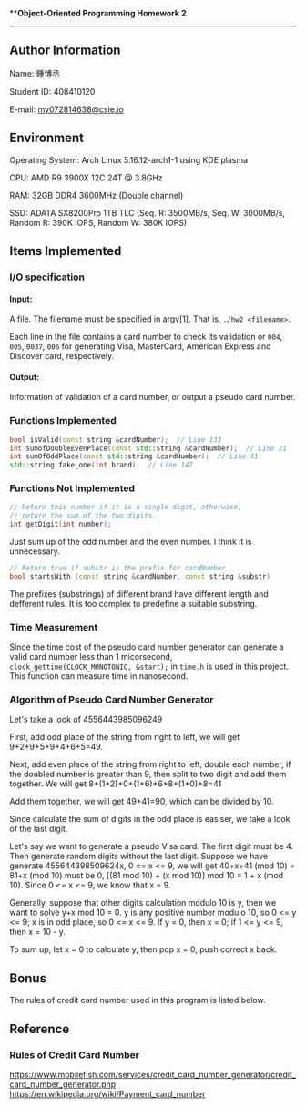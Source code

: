 ****Object-Oriented Programming Homework 2**

---
## Author Information

Name: 鍾博丞

Student ID: 408410120

E-mail: my072814638@csie.io



## Environment

Operating System: Arch Linux 5.16.12-arch1-1 using KDE plasma

CPU: AMD R9 3900X 12C 24T @ 3.8GHz

RAM: 32GB DDR4 3600MHz (Double channel)

SSD: ADATA SX8200Pro 1TB TLC (Seq. R: 3500MB/s, Seq. W: 3000MB/s, Random R: 390K IOPS, Random W: 380K IOPS)



## Items Implemented

### I/O specification

#### Input:

A file. The filename must be specified in argv[1]. That is, `./hw2 <filename>`.

Each line in the file contains a card number to check its validation or `004`, `005`, `0037`, `006` for generating Visa, MasterCard, American Express and Discover card, respectively.



#### Output:

Information of validation of a card number, or output a pseudo card number.



### Functions Implemented

```c++
bool isValid(const string &cardNumber);  // Line 133
int sumofDoubleEvenPlace(const std::string &cardNumber);  // Line 21
int sumOfOddPlace(const std::string &cardNumber);  // Line 41
std::string fake_one(int brand);  // Line 147
```



### Functions Not Implemented

```c++
// Return this number if it is a single digit, otherwise,
// return the sum of the two digits.
int getDigit(int number);
```

Just sum up of the odd number and the even number. I think it is unnecessary.

```c++
// Return true if substr is the prefix for cardNumber
bool startsWith (const string &cardNumber, const string &substr)
```

The prefixes (substrings) of different brand have different length and defferent rules. It is too complex to predefine a suitable substring.



### Time Measurement

Since the time cost of the pseudo card number generator can generate a valid card number less than 1 micorsecond, `clock_gettime(CLOCK_MONOTONIC, &start);` in `time.h` is used in this project. This function can measure time in nanosecond.



### Algorithm of Pseudo Card Number Generator

Let's take a look of 4556443985096249

First, add odd place of the string from right to left, we will get 9+2+9+5+9+4+6+5=49.

Next, add even place of the string from right to left, double each number, if the doubled number is greater than 9, then split to two digit and add them together. We will get 8+(1+2)+0+(1+6)+6+8+(1+0)+8=41

Add them together, we will get 49+41=90, which can be divided by 10.



Since calculate the sum of digits in the odd place is easiser, we take a look of the last digit.

Let's say we want to generate a pseudo Visa card. The first digit must be 4. Then generate random digits without the last digit. Suppose we have generate 455644398509624x, 0 <= x <= 9, we will get 40+x+41 (mod 10) = 81+x (mod 10) must be 0, [(81 mod 10) + (x mod 10)] mod 10 = 1 + x (mod 10). Since 0 <= x <= 9, we know that x = 9.

Generally, suppose that other digits calculation modulo 10 is y, then we want to solve y+x mod 10 = 0. y is any positive number modulo 10, so 0 <= y <= 9; x is in odd place, so 0 <= x <= 9. If y = 0, then x = 0; if 1 <= y <= 9, then x = 10 - y.

To sum up, let x = 0 to calculate y, then pop x = 0, push correct x back.



## Bonus

The rules of credit card number used in this program is listed below.



## Reference

### Rules of Credit Card Number

https://www.mobilefish.com/services/credit_card_number_generator/credit_card_number_generator.php
https://en.wikipedia.org/wiki/Payment_card_number
